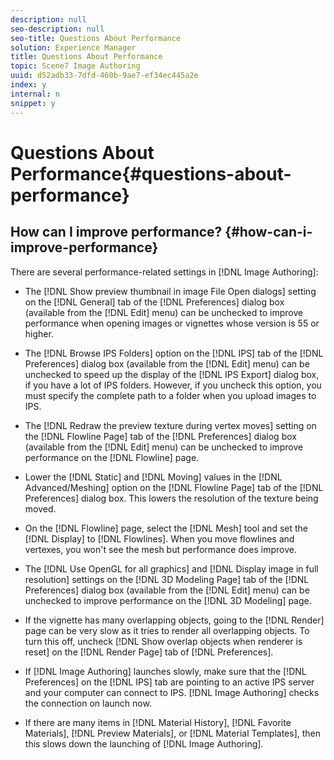 ```yaml
---
description: null
seo-description: null
seo-title: Questions About Performance
solution: Experience Manager
title: Questions About Performance
topic: Scene7 Image Authoring
uuid: d52adb33-7dfd-460b-9ae7-ef34ec445a2e
index: y
internal: n
snippet: y
---
```


# Questions About Performance{#questions-about-performance}

## How can I improve performance? {#how-can-i-improve-performance}

There are several performance-related settings in [!DNL Image Authoring]:

* The [!DNL Show preview thumbnail in image File Open dialogs] setting on the [!DNL General] tab of the [!DNL Preferences] dialog box (available from the [!DNL Edit] menu) can be unchecked to improve performance when opening images or vignettes whose version is 55 or higher. 

* The [!DNL Browse IPS Folders] option on the [!DNL IPS] tab of the [!DNL Preferences] dialog box (available from the [!DNL Edit] menu) can be unchecked to speed up the display of the [!DNL IPS Export] dialog box, if you have a lot of IPS folders. However, if you uncheck this option, you must specify the complete path to a folder when you upload images to IPS. 

* The [!DNL Redraw the preview texture during vertex moves] setting on the [!DNL Flowline Page] tab of the [!DNL Preferences] dialog box (available from the [!DNL Edit] menu) can be unchecked to improve performance on the [!DNL Flowline] page. 

* Lower the [!DNL Static] and [!DNL Moving] values in the [!DNL Advanced/Meshing] option on the [!DNL Flowline Page] tab of the [!DNL Preferences] dialog box. This lowers the resolution of the texture being moved. 

* On the [!DNL Flowline] page, select the [!DNL Mesh] tool and set the [!DNL Display] to [!DNL Flowlines]. When you move flowlines and vertexes, you won't see the mesh but performance does improve. 

* The [!DNL Use OpenGL for all graphics] and [!DNL Display image in full resolution] settings on the [!DNL 3D Modeling Page] tab of the [!DNL Preferences] dialog box (available from the [!DNL Edit] menu) can be unchecked to improve performance on the [!DNL 3D Modeling] page. 

* If the vignette has many overlapping objects, going to the [!DNL Render] page can be very slow as it tries to render all overlapping objects. To turn this off, uncheck [!DNL Show overlap objects when renderer is reset] on the [!DNL Render Page] tab of [!DNL Preferences]. 

* If [!DNL Image Authoring] launches slowly, make sure that the [!DNL Preferences] on the [!DNL IPS] tab are pointing to an active IPS server and your computer can connect to IPS. [!DNL Image Authoring] checks the connection on launch now. 

* If there are many items in [!DNL Material History], [!DNL Favorite Materials], [!DNL Preview Materials], or [!DNL Material Templates], then this slows down the launching of [!DNL Image Authoring].

